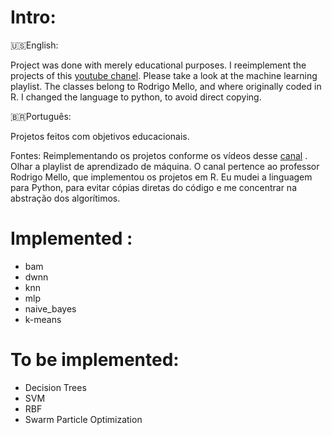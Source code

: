 # Intro:

🇺🇸English:

Project was done with merely educational purposes.
I reeimplement the projects of this [youtube chanel](https://www.youtube.com/channel/UCMSGXqLEE1q5NqG3hjA5vCg). Please take a look at the machine learning playlist. The classes belong to Rodrigo Mello, and where originally coded in R. I changed the language to python, to avoid direct copying.


🇧🇷Português:

Projetos feitos com objetivos educacionais.

Fontes:
Reimplementando os projetos conforme os vídeos desse [canal](https://www.youtube.com/channel/UCMSGXqLEE1q5NqG3hjA5vCg) . Olhar a playlist de aprendizado de máquina.
O canal pertence ao professor Rodrigo Mello, que implementou os projetos em R. Eu mudei a linguagem para Python, para evitar cópias diretas do código e me concentrar na abstração dos algorítimos.


# Implemented :
- bam
- dwnn
- knn
- mlp
- naive_bayes
- k-means

# To be implemented:
- Decision Trees
- SVM
- RBF
- Swarm Particle Optimization
